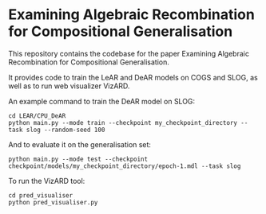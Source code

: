 # Examining Algebraic Recombination for Compositional Generalisation

This repository contains the codebase for the paper Examining Algebraic Recombination for Compositional Generalisation.

It provides code to train the LeAR and DeAR models on COGS and SLOG, as well as to run web visualizer VizARD.

An example command to train the DeAR model on SLOG:

```
cd LEAR/CPU_DeAR
python main.py --mode train --checkpoint my_checkpoint_directory --task slog --random-seed 100
```

And to evaluate it on the generalisation set:

```
python main.py --mode test --checkpoint checkpoint/models/my_checkpoint_directory/epoch-1.mdl --task slog
```

To run the VizARD tool:

```
cd pred_visualiser
python pred_visualiser.py
```